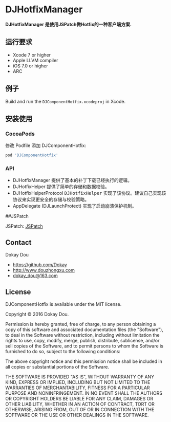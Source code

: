 # DJHotfixManager

__DJHotfixManager 是使用JSPatch做Hotfix的一种客户端方案.__

## 运行要求
* Xcode 7 or higher
* Apple LLVM compiler
* iOS 7.0 or higher
* ARC

## 例子

Build and run the `DJComponentHotfix.xcodeproj` in Xcode.


## 安装使用

###  CocoaPods
修改 Podfile 添加 DJComponentHotfix:

``` bash
pod 'DJComponentHotfix'
```


### API
* DJHotfixManager 提供了基本的补丁下载已经执行的逻辑。
* DJHotfixHelper 提供了简单的存储和数据校验。
* DJHotfixHelperProtocol <tt>DJHotfixHelper</tt> 实现了该协议。建议自己实现该协议来实现更安全的存储与校验策略。
* AppDelegate (DJLaunchProtect) 实现了启动崩溃保护机制。

##JSPatch
    
JSPatch: [JSPatch](https://github.com/bang590/JSPatch)


## Contact

Dokay Dou

- https://github.com/Dokay
- http://www.douzhongxu.com
- dokay_dou@163.com

## License

DJComponentHotfix is available under the MIT license.

Copyright © 2016 Dokay Dou.

Permission is hereby granted, free of charge, to any person obtaining a copy of this software and associated documentation files (the "Software"), to deal in the Software without restriction, including without limitation the rights to use, copy, modify, merge, publish, distribute, sublicense, and/or sell copies of the Software, and to permit persons to whom the Software is furnished to do so, subject to the following conditions:

The above copyright notice and this permission notice shall be included in all copies or substantial portions of the Software.

THE SOFTWARE IS PROVIDED "AS IS", WITHOUT WARRANTY OF ANY KIND, EXPRESS OR IMPLIED, INCLUDING BUT NOT LIMITED TO THE WARRANTIES OF MERCHANTABILITY, FITNESS FOR A PARTICULAR PURPOSE AND NONINFRINGEMENT. IN NO EVENT SHALL THE AUTHORS OR COPYRIGHT HOLDERS BE LIABLE FOR ANY CLAIM, DAMAGES OR OTHER LIABILITY, WHETHER IN AN ACTION OF CONTRACT, TORT OR OTHERWISE, ARISING FROM, OUT OF OR IN CONNECTION WITH THE SOFTWARE OR THE USE OR OTHER DEALINGS IN THE SOFTWARE.
